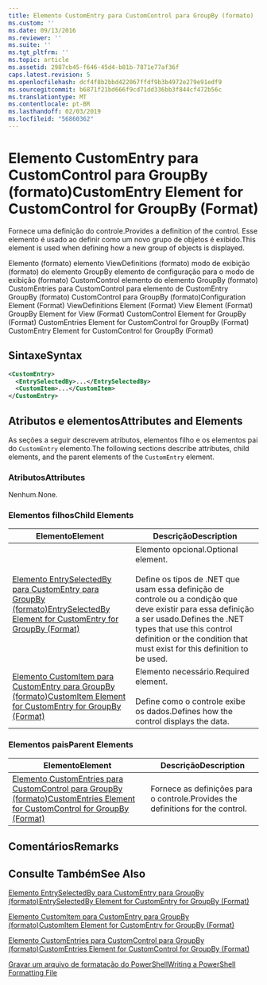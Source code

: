 ```yaml
---
title: Elemento CustomEntry para CustomControl para GroupBy (formato) | Microsoft Docs
ms.custom: ''
ms.date: 09/13/2016
ms.reviewer: ''
ms.suite: ''
ms.tgt_pltfrm: ''
ms.topic: article
ms.assetid: 2987cb45-f646-45d4-b81b-7871e77af36f
caps.latest.revision: 5
ms.openlocfilehash: dcf4f8b2bbd422067ffdf9b3b4972e279e91edf9
ms.sourcegitcommit: b6871f21bd666f9cd71dd336bb3f844cf472b56c
ms.translationtype: MT
ms.contentlocale: pt-BR
ms.lasthandoff: 02/03/2019
ms.locfileid: "56860362"
---
```

# <a name="customentry-element-for-customcontrol-for-groupby-format"></a><span data-ttu-id="9db68-102">Elemento CustomEntry para CustomControl para GroupBy (formato)</span><span class="sxs-lookup"><span data-stu-id="9db68-102">CustomEntry Element for CustomControl for GroupBy (Format)</span></span>

<span data-ttu-id="9db68-103">Fornece uma definição do controle.</span><span class="sxs-lookup"><span data-stu-id="9db68-103">Provides a definition of the control.</span></span> <span data-ttu-id="9db68-104">Esse elemento é usado ao definir como um novo grupo de objetos é exibido.</span><span class="sxs-lookup"><span data-stu-id="9db68-104">This element is used when defining how a new group of objects is displayed.</span></span>

<span data-ttu-id="9db68-105">Elemento (formato) elemento ViewDefinitions (formato) modo de exibição (formato) do elemento GroupBy elemento de configuração para o modo de exibição (formato) CustomControl elemento do elemento GroupBy (formato) CustomEntries para CustomControl para elemento de CustomEntry GroupBy (formato) CustomControl para GroupBy (formato)</span><span class="sxs-lookup"><span data-stu-id="9db68-105">Configuration Element (Format) ViewDefinitions Element (Format) View Element (Format) GroupBy Element for View (Format) CustomControl Element for GroupBy (Format) CustomEntries Element for CustomControl for GroupBy (Format) CustomEntry Element for CustomControl for GroupBy (Format)</span></span>

## <a name="syntax"></a><span data-ttu-id="9db68-106">Sintaxe</span><span class="sxs-lookup"><span data-stu-id="9db68-106">Syntax</span></span>

```xml
<CustomEntry>
  <EntrySelectedBy>...</EntrySelectedBy>
  <CustomItem>...</CustomItem>
</CustomEntry>
```

## <a name="attributes-and-elements"></a><span data-ttu-id="9db68-107">Atributos e elementos</span><span class="sxs-lookup"><span data-stu-id="9db68-107">Attributes and Elements</span></span>

<span data-ttu-id="9db68-108">As seções a seguir descrevem atributos, elementos filho e os elementos pai do `CustomEntry` elemento.</span><span class="sxs-lookup"><span data-stu-id="9db68-108">The following sections describe attributes, child elements, and the parent elements of the `CustomEntry` element.</span></span>

### <a name="attributes"></a><span data-ttu-id="9db68-109">Atributos</span><span class="sxs-lookup"><span data-stu-id="9db68-109">Attributes</span></span>

<span data-ttu-id="9db68-110">Nenhum.</span><span class="sxs-lookup"><span data-stu-id="9db68-110">None.</span></span>

### <a name="child-elements"></a><span data-ttu-id="9db68-111">Elementos filhos</span><span class="sxs-lookup"><span data-stu-id="9db68-111">Child Elements</span></span>

|<span data-ttu-id="9db68-112">Elemento</span><span class="sxs-lookup"><span data-stu-id="9db68-112">Element</span></span>|<span data-ttu-id="9db68-113">Descrição</span><span class="sxs-lookup"><span data-stu-id="9db68-113">Description</span></span>|
|-------------|-----------------|
|[<span data-ttu-id="9db68-114">Elemento EntrySelectedBy para CustomEntry para GroupBy (formato)</span><span class="sxs-lookup"><span data-stu-id="9db68-114">EntrySelectedBy Element for CustomEntry for GroupBy (Format)</span></span>](./entryselectedby-element-for-customentry-for-groupby-format.md)|<span data-ttu-id="9db68-115">Elemento opcional.</span><span class="sxs-lookup"><span data-stu-id="9db68-115">Optional element.</span></span><br /><br /> <span data-ttu-id="9db68-116">Define os tipos de .NET que usam essa definição de controle ou a condição que deve existir para essa definição a ser usado.</span><span class="sxs-lookup"><span data-stu-id="9db68-116">Defines the .NET types that use this control definition or the condition that must exist for this definition to be used.</span></span>|
|[<span data-ttu-id="9db68-117">Elemento CustomItem para CustomEntry para GroupBy (formato)</span><span class="sxs-lookup"><span data-stu-id="9db68-117">CustomItem Element for CustomEntry for GroupBy (Format)</span></span>](./customitem-element-for-customentry-for-groupby-format.md)|<span data-ttu-id="9db68-118">Elemento necessário.</span><span class="sxs-lookup"><span data-stu-id="9db68-118">Required element.</span></span><br /><br /> <span data-ttu-id="9db68-119">Define como o controle exibe os dados.</span><span class="sxs-lookup"><span data-stu-id="9db68-119">Defines how the control displays the data.</span></span>|

### <a name="parent-elements"></a><span data-ttu-id="9db68-120">Elementos pais</span><span class="sxs-lookup"><span data-stu-id="9db68-120">Parent Elements</span></span>

|<span data-ttu-id="9db68-121">Elemento</span><span class="sxs-lookup"><span data-stu-id="9db68-121">Element</span></span>|<span data-ttu-id="9db68-122">Descrição</span><span class="sxs-lookup"><span data-stu-id="9db68-122">Description</span></span>|
|-------------|-----------------|
|[<span data-ttu-id="9db68-123">Elemento CustomEntries para CustomControl para GroupBy (formato)</span><span class="sxs-lookup"><span data-stu-id="9db68-123">CustomEntries Element for CustomControl for GroupBy (Format)</span></span>](./customentries-element-for-customcontrol-for-groupby-format.md)|<span data-ttu-id="9db68-124">Fornece as definições para o controle.</span><span class="sxs-lookup"><span data-stu-id="9db68-124">Provides the definitions for the control.</span></span>|

## <a name="remarks"></a><span data-ttu-id="9db68-125">Comentários</span><span class="sxs-lookup"><span data-stu-id="9db68-125">Remarks</span></span>

## <a name="see-also"></a><span data-ttu-id="9db68-126">Consulte Também</span><span class="sxs-lookup"><span data-stu-id="9db68-126">See Also</span></span>

[<span data-ttu-id="9db68-127">Elemento EntrySelectedBy para CustomEntry para GroupBy (formato)</span><span class="sxs-lookup"><span data-stu-id="9db68-127">EntrySelectedBy Element for CustomEntry for GroupBy (Format)</span></span>](./entryselectedby-element-for-customentry-for-groupby-format.md)

[<span data-ttu-id="9db68-128">Elemento CustomItem para CustomEntry para GroupBy (formato)</span><span class="sxs-lookup"><span data-stu-id="9db68-128">CustomItem Element for CustomEntry for GroupBy (Format)</span></span>](./customitem-element-for-customentry-for-groupby-format.md)

[<span data-ttu-id="9db68-129">Elemento CustomEntries para CustomControl para GroupBy (formato)</span><span class="sxs-lookup"><span data-stu-id="9db68-129">CustomEntries Element for CustomControl for GroupBy (Format)</span></span>](./customentries-element-for-customcontrol-for-groupby-format.md)

[<span data-ttu-id="9db68-130">Gravar um arquivo de formatação do PowerShell</span><span class="sxs-lookup"><span data-stu-id="9db68-130">Writing a PowerShell Formatting File</span></span>](./writing-a-powershell-formatting-file.md)
